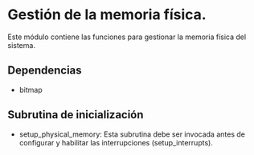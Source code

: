 # Gestión de la memoria física.

Este módulo contiene las funciones para gestionar la memoria física del
sistema.

## Dependencias
- bitmap

## Subrutina de inicialización
- setup_physical_memory: Esta subrutina debe ser invocada antes de
	configurar y habilitar las interrupciones (setup_interrupts).
